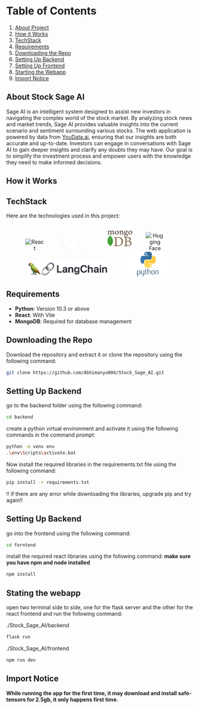 # Table of Contents

1. [About Project](#about-stock-sage-ai)
2. [How it Works](#how-it-works)
3. [TechStack](#techstack)
4. [Requirements](#requirements)
5. [Downloading the Repo](#downloading-the-repo)
6. [Setting Up Backend](#setting-up-backend)
7. [Setting Up Frontend](#setting-up-frontend)
8. [Starting the Webapp](#starting-the-webapp)
9. [Import Notice](#import-notice)

## About Stock Sage AI

Sage AI is an intelligent system designed to assist new investors in navigating the complex world of the stock market. By analyzing stock news and market trends, Sage AI provides valuable insights into the current scenario and sentiment surrounding various stocks. The web application is powered by data from [YouData.ai](https://www.youdata.ai/home), ensuring that our insights are both accurate and up-to-date. Investors can engage in conversations with Sage AI to gain deeper insights and clarify any doubts they may have. Our goal is to simplify the investment process and empower users with the knowledge they need to make informed decisions.

## How it Works

## TechStack

Here are the technologies used in this project:

<p align="center">
  <img src="https://upload.wikimedia.org/wikipedia/commons/a/a7/React-icon.svg" alt="React" width="50" style="display:inline-block; margin-right: 30px;" />
  <img src="./screenshot/flask.png" alt="Flask" width="100" style="display:inline-block; margin-right: 30px;" />
  <img src="./screenshot/pngwing.com (12).png" alt="MongoDB" width="70" style="display:inline-block; margin-right: 30px;" />
  <img src="https://huggingface.co/front/assets/huggingface_logo.svg" alt="Hugging Face" width="50" style="display:inline-block; margin-right: 30px;" />
  <img src="./screenshot/1684267676484.png" alt="LangChain" width="220" style="display:inline-block; margin-right: 30px;" />
  <img src="./screenshot/6968821_preview.png" alt="Python" width="140" style="display:inline-block;" />
</p>

## Requirements

- **Python**: Version 10.3 or above
- **React**: With Vite
- **MongoDB**: Required for database management

## Downloading the Repo

Download the repository and extract it or clone the repository using the following command:
```bash
git clone https://github.com/Abhimanyu004/Stock_Sage_AI.git
```

## Setting Up Backend

go to the backend folder using the following command:
```bash
cd backend
```
create a python virtual environment and activate it using the following commands in the command prompt:
```bash
python -m venv env
.\env\Scripts\activate.bat
```
Now install the required libraries in the requirements.txt file using the following command:
```bash
pip install -r requirements.txt
```
!! if there are any error while downloading the libraries, upgrade pip and try again!!

## Setting Up Backend

go into the frontend using the following command:
```bash
cd forntend
```
install the required react libraries using the following command: **make sure you have npm and node installed**
```bash
npm install
```

## Stating the webapp
open two terminal side to side, one for the flask server and the other for the react frontend and run the following command:

./Stock_Sage_AI/backend
```bash
flask run
```
./Stock_Sage_AI/frontend
```bash
npm run dev
```

## Import Notice

**While running the app for the first time, it may download and install safe-tensors for 2.5gb, it only happens first time.**

